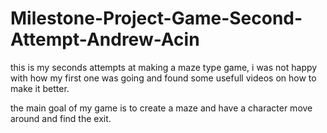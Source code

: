 # Milestone-Project-Game-Second-Attempt-Andrew-Acin


this is my seconds attempts at making a maze type game, i was not happy with how my first one was going and found some usefull videos on how to make it better.

the main goal of my game is to create a maze and have a character move around and find the exit.

